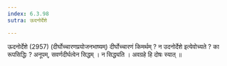 ```yaml
---
index: 6.3.98
sutra: ऊदनोर्देशे

---
```

 ऊदनोर्देशे (2957) (दीर्घोच्चारणप्रयोजनभाष्यम्) दीर्घोच्चारणं किमर्थम् ? न उदनोर्देशे इत्येवोच्यते ? का रूपसिद्धिः ? अनूपम्, सवर्णदीर्घत्वेन सिद्धम् । न सिद्ध्यति । अवग्रहे हि दोषः स्यात् ॥ 
